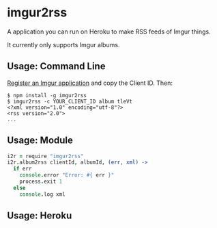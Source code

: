 # imgur2rss

A application you can run on Heroku to make RSS feeds of Imgur things.

It currently only supports Imgur albums.

## Usage: Command Line

[Register an Imgur application](https://api.imgur.com/oauth2/addclient) and copy the Client ID. Then:

```
$ npm install -g imgur2rss
$ imgur2rss -c YOUR_CLIENT_ID album tleVt
<?xml version="1.0" encoding="utf-8"?>
<rss version="2.0">
...
```

## Usage: Module

```coffeescript
i2r = require "imgur2rss"
i2r.album2rss clientId, albumId, (err, xml) ->
  if err
    console.error "Error: #{ err }"
    process.exit 1
  else
    console.log xml
```

## Usage: Heroku



